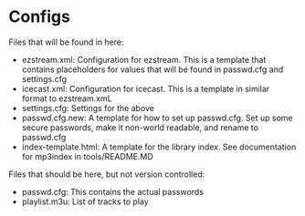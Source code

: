 # Configs #

Files that will be found in here:

* ezstream.xml: Configuration for ezstream. This is a template that contains
  placeholders for values that will be found in passwd.cfg and settings.cfg
* icecast.xml: Configuration for icecast. This is a template in similar format
  to ezstream.xmL
* settings.cfg: Settings for the above
* passwd.cfg.new: A template for how to set up passwd.cfg. Set up some secure
  passwords, make it non-world readable, and rename to passwd.cfg
* index-template.html: A template for the library index. See documentation for
  mp3index in tools/README.MD

Files that should be here, but not version controlled:

* passwd.cfg: This contains the actual passwords
* playlist.m3u: List of tracks to play

